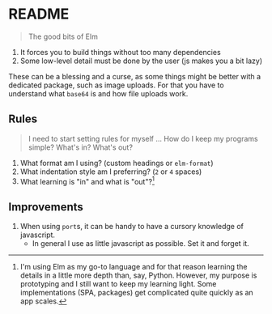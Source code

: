 # README

> The good bits of Elm

1. It forces you to build things without too many dependencies
2. Some low-level detail must be done by the user (js makes you a bit lazy)

These can be a blessing and a curse, as some things might be better with a dedicated package, such as image uploads. For that you have to understand what `base64` is and how file uploads work.


## Rules

> I need to start setting rules for myself ...
> How do I keep my programs simple? What's in? What's out?

1. What format am I using? (custom headings or `elm-format`)
2. What indentation style am I preferring? (`2` or `4` spaces)
3. What learning is "in" and what is "out"?[^1]


## Improvements

1. When using `port`s, it can be handy to have a cursory knowledge of javascript.
    - In general I use as little javascript as possible. Set it and forget it.


[^1]: I'm using Elm as my go-to language and for that reason learning the details in a little more depth than, say, Python. However, my purpose is prototyping and I still want to keep my learning light. Some implementations (SPA, packages) get complicated quite quickly as an app scales.
